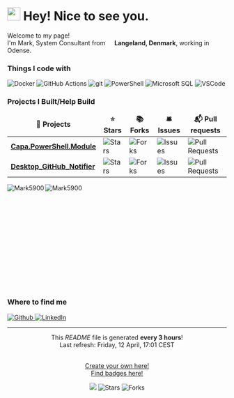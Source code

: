 <h1><img src="https://emojis.slackmojis.com/emojis/images/1531849430/4246/blob-sunglasses.gif?1531849430" width="30"/> Hey! Nice to see you.</h1>

<p>Welcome to my page! </br> I'm Mark, System Consultant from <img src="https://cdn-icons-png.flaticon.com/512/197/197565.png" width="13"/> <b>Langeland, Denmark</b>, working in Odense.
<h3>Things I code with</h3>
<p>
  <img alt="Docker" src="https://img.shields.io/badge/-Docker-46a2f1?style=flat-square&logo=docker&logoColor=white" />
  <img alt="GitHub Actions" src="https://img.shields.io/badge/-Github_Actions-2088FF?style=flat-square&logo=github-actions&logoColor=white" />
  <img alt="git" src="https://img.shields.io/badge/-Git-F05032?style=flat-square&logo=git&logoColor=white" />
  <img alt="PowerShell" src="https://img.shields.io/badge/Powershell-2CA5E0?style=flat-square&logo=git&logoColor=white" />
  <img alt="Microsoft SQL" src="https://img.shields.io/badge/Microsoft%20SQL%20Server-CC2927?style=flat-square&logo=git&logoColor=white" />
  <img alt="VSCode" src="https://img.shields.io/badge/Visual_Studio_Code-0078D4?style=flat-square&logo=git&logoColor=white" />
</p>

<h3>Projects I Built/Help Build</h3>
<table>
  <thead align="center">
    <tr border: none;>
      <td><b>🎁 Projects</b></td>
      <td><b>⭐ Stars</b></td>
      <td><b>📚 Forks</b></td>
      <td><b>🛎 Issues</b></td>
      <td><b>📬 Pull requests</b></td>
    </tr>
  </thead>
  <tbody>
    <tr>
	  <td><a href="https://github.com/Mark5900/Capa.PowerShell.Module"><b>Capa.PowerShell.Module</b></a></td>
      <td><img alt="Stars" src="https://img.shields.io/github/stars/Mark5900/Capa.PowerShell.Module?style=flat-square&labelColor=343b41"/></td>
      <td><img alt="Forks" src="https://img.shields.io/github/forks/Mark5900/Capa.PowerShell.Module?style=flat-square&labelColor=343b41"/></td>
      <td><img alt="Issues" src="https://img.shields.io/github/issues/Mark5900/Capa.PowerShell.Module?style=flat-square&labelColor=343b41"/></td>
      <td><img alt="Pull Requests" src="https://img.shields.io/github/issues-pr/Mark5900/Capa.PowerShell.Module?style=flat-square&labelColor=343b41"/></td>
    </tr>
	  <tr>
	  <td><a href="https://github.com/Mark5900/Desktop_GitHub_Notifier"><b>Desktop_GitHub_Notifier</b></a></td>
      <td><img alt="Stars" src="https://img.shields.io/github/stars/Mark5900/Desktop_GitHub_Notifier?style=flat-square&labelColor=343b41"/></td>
      <td><img alt="Forks" src="https://img.shields.io/github/forks/Mark5900/Desktop_GitHub_Notifier?style=flat-square&labelColor=343b41"/></td>
      <td><img alt="Issues" src="https://img.shields.io/github/issues/Mark5900/Desktop_GitHub_Notifier?style=flat-square&labelColor=343b41"/></td>
      <td><img alt="Pull Requests" src="https://img.shields.io/github/issues-pr/Mark5900/Desktop_GitHub_Notifier?style=flat-square&labelColor=343b41"/></td>
    </tr>
  </tbody>
</table>

<div align="center">
    <img align="left" src="https://github-readme-stats.vercel.app/api/top-langs/?username=Mark5900" alt="Mark5900" />
    <img align="left" src="https://github-readme-stats.vercel.app/api?username=Mark5900&show_icons=true" alt="Mark5900" />
</div>
<br />
<br />
<br />
<br />
<br />
<br />
<br />
<br />
<br />
<br />
<br />
<br />
<br />
<br />

<h3>Where to find me</h3>
<p>
    <a href="https://github.com/Mark5900" target="_blank">
        <img alt="Github" src="https://img.shields.io/badge/GitHub-%2312100E.svg?&style=for-the-badge&logo=Github&logoColor=white" />
    </a> 
    <a href="https://www.linkedin.com/in/mark-bønnelykke-rasmussen-b95a0312b/" target="_blank">
        <img alt="LinkedIn" src="https://img.shields.io/badge/linkedin-%230077B5.svg?&style=for-the-badge&logo=linkedin&logoColor=white" />
    </a>
</p>

------------
<p align="center">
    This <i>README</i> file is generated <b>every 3 hours</b>!
</br>
    Last refresh: Friday, 12 April, 17:01 CEST<br />
<br/>

<p align="center">
<a href="https://medium.com/@th.guibert/how-to-create-a-self-updating-readme-md-for-your-github-profile-f8b05744ca91">Create your own here!</a>
<br/>
<a href="https://dev.to/envoy_/150-badges-for-github-pnk">Find badges here!</a>

<br/>

<p align="center">
<img src="https://github.com/Mark5900/Mark5900/workflows/README%20build/badge.svg" /> 
<img alt="Stars" src="https://img.shields.io/github/stars/Mark5900/Mark5900?style=flat-square&labelColor=343b41"/> 
<img alt="Forks" src="https://img.shields.io/github/forks/Mark5900/Mark5900?style=flat-square&labelColor=343b41"/>
</p>